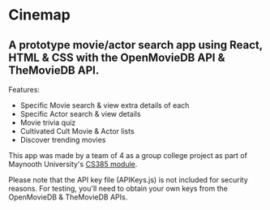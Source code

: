 # Cinemap

## A prototype movie/actor search app using React, HTML & CSS with the OpenMovieDB API & TheMovieDB API.


Features:
  - Specific Movie search & view extra details of each
  - Specific Actor search & view details
  - Movie trivia quiz
  - Cultivated Cult Movie & Actor lists
  - Discover trending movies
  

This app was made by a team of 4 as a group college project as part of Maynooth University's [CS385 module](https://www.maynoothuniversity.ie/international/study-maynooth/available-courses/computer-science).
  
Please note that the API key file (APIKeys.js) is not included for security reasons. For testing, you'll need to obtain your own keys from the OpenMovieDB & TheMovieDB APIs.

